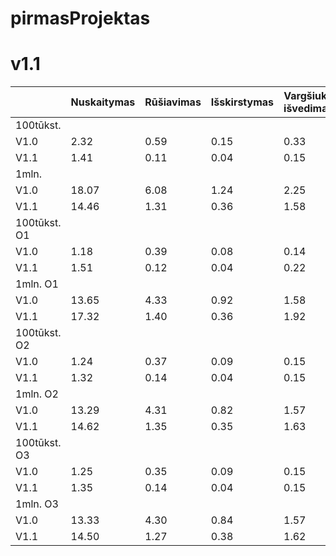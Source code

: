 # pirmasProjektas

# **v1.1**

||Nuskaitymas|Rūšiavimas|Išskirstymas|Vargšiukų išvedimas|Kietakų išvedimas|
|-------------|-------------|-------------|-------------|-------------|-------------|
|100tūkst.||||||
|V1.0|2.32|0.59|0.15|0.33|0|
|V1.1|1.41|0.11|0.04|0.15|0|
|1mln.||||||
|V1.0|18.07|6.08|1.24|2.25|0|
|V1.1|14.46|1.31|0.36|1.58|0|
|100tūkst. O1||||||
|V1.0|1.18|0.39|0.08|0.14|0|
|V1.1|1.51|0.12|0.04|0.22|0|
|1mln. O1||||||
|V1.0|13.65|4.33|0.92|1.58|0|
|V1.1|17.32|1.40|0.36|1.92|0|
|100tūkst. O2||||||
|V1.0|1.24|0.37|0.09|0.15|0|
|V1.1|1.32|0.14|0.04|0.15|0|
|1mln. O2||||||
|V1.0|13.29|4.31|0.82|1.57|0|
|V1.1|14.62|1.35|0.35|1.63|0|
|100tūkst. O3||||||
|V1.0|1.25|0.35|0.09|0.15|0|
|V1.1|1.35|0.14|0.04|0.15|0|
|1mln. O3||||||
|V1.0|13.33|4.30|0.84|1.57|0|
|V1.1|14.50|1.27|0.38|1.62|0|
